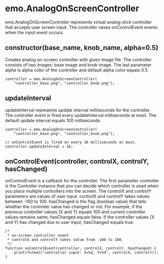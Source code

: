 # emo.AnalogOnScreenController #

emo.AnalogOnScreenController represents virtual analog stick controller that accepts user screen input. The controller raises onControlEvent events when the input event occurs.

## constructor(base\_name, knob\_name, alpha=0.5) ##

Creates analog on-screen controller with given image file. The controller consists of two images: base image and knob image. The last parameter alpha is alpha color of the controller and default alpha color equals 0.5.

```
controller = emo.AnalogOnScreenController(
    "controller_base.png", "controller_knob.png");
```

## updateInterval ##

updateInterval represents update interval milliseconds for the controller. The controller event is fired every updateInterval milliseconds at most. The default update interval equals 100 milliseconds.

```
controller = emo.AnalogOnScreenController(
    "controller_base.png", "controller_knob.png");

// onControlEvent is fired on every 16 milliseconds at most.
controller.updateInterval = 16;
```

## onControlEvent(controller, controlX, controlY, hasChanged) ##

onControlEvent is a callback for the controller. The first parameter controller is the Controller instance that you can decide which controller is used when you place multiple controllers into the screen. The controlX and controlY parameters are values of user input. controlX and controlY takes values between -100 to 100. hasChanged is the flag (boolean value) that tells whether the controller value has changed or not. For example, if the previous controller values (X and Y) equals 100 and current controller values remains same, hasChanged equals false. If the controller values (X and Y) has changed due to user input, hasChanged equals true.

```
/*
 * on-screen controller event
 * controlX and controlY takes value from -100 to 100.
 */
function onControlEvent(controller, controlX, controlY, hasChanged) {
    print(format("controller input: X=%d, Y=%d", controlX, controlY));
}
```